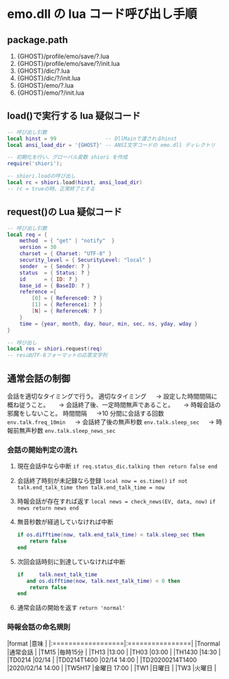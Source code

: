 # emo.dll の lua コード呼び出し手順

## package.path

1. {GHOST}/profile/emo/save/?.lua
2. {GHOST}/profile/emo/save/?/init.lua
3. {GHOST}/dic/?.lua
4. {GHOST}/dic/?/init.lua
5. {GHOST}/emo/?.lua
6. {GHOST}/emo/?/init.lua

## load()で実行する lua 疑似コード

```lua
-- 呼び出し引数
local hinst = 99                -- DllMainで渡されるhinst
local ansi_load_dir = '{GHOST}' -- ANSI文字コードの emo.dll ディレクトリ

-- 初期化を行い、グローバル変数 shiori を作成
require('shiori');

-- shiori.loadの呼び出し
local rc = shiori.load(hinst, ansi_load_dir)
-- rc = trueの時、正常終了とする
```

## request()の Lua 疑似コード

```lua
-- 呼び出し引数
local req = {
    method  = { "get" | "notify"  }
    version = 30
    charset = { Charset: "UTF-8" }
    security_level = { SecurityLevel: "local" }
    sender  = { Sender: ? }
    status  = { Status: ? }
    id      = { ID: ? }
    base_id = { BaseID: ? }
    reference ={
        [0] = { Reference0: ? }
        [1] = { Reference1: ? }
        [N] = { ReferenceN: ? }
    }
    time = {year, month, day, hour, min, sec, ns, yday, wday }
}

-- 呼び出し
local res = shiori.request(req)
-- resはUTF-8フォーマットの応答文字列
```

## 通常会話の制御

会話を適切なタイミングで行う。
適切なタイミング
　 → 設定した時間間隔に概ね従うこと。
　 → 会話終了後、一定時間無声であること。
　 → 時報会話の邪魔をしないこと。
時間間隔
　 →10 分間に会話する回数 `env.talk.freq_10min`
　 → 会話終了後の無声秒数 `env.talk.sleep_sec`
　 → 時報前無声秒数 `env.talk.sleep_news_sec`

### 会話の開始判定の流れ

1. 現在会話中なら中断
   `if req.status_dic.talking then return false end`

2. 会話終了時刻が未記録なら登録
   `local now = os.time()`
   `if not talk.end_talk_time then talk.end_talk_time = now`

3. 時報会話が存在すれば返す
   `local news = check_news(EV, data, now)`
   `if news return news end`

4. 無音秒数が経過していなければ中断
   ```lua
   if os.difftime(now, talk.end_talk_time) < talk.sleep_sec then
       return false
   end
   ```

5. 次回会話時刻に到達していなければ中断
   ```lua
   if     talk.next_talk_time
      and os.difftime(now, talk.next_talk_time) < 0 then
       return false
   end
   ```

6. 通常会話の開始を返す
   `return 'normal'`


### 時報会話の命名規則

|format             |意味             |
|:==================|:================|
|Tnormal            |通常会話         |
|TM15               |毎時15分         |
|TH13               |13:00            |
|TH03               |03:00            |
|TH1430             |14:30            |
|TD0214             |02/14            |
|TD0214T1400        |02/14 14:00      |
|TD20200214T1400    |2020/02/14 14:00 |
|TW5H17             |金曜日 17:00     |
|TW1                |日曜日           |
|TW3                |火曜日           |
